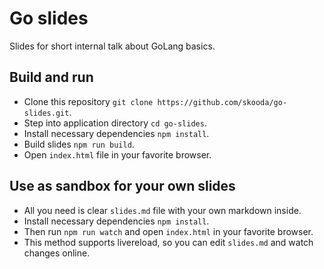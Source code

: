 

# Go slides
Slides for short internal talk about GoLang basics.

## Build and run
- Clone this repository `git clone https://github.com/skooda/go-slides.git`.
- Step into application directory `cd go-slides`.
- Install necessary dependencies `npm install`.
- Build slides `npm run build`.
- Open `index.html` file in your favorite browser.

## Use as sandbox for your own slides
- All you need is clear `slides.md` file with your own markdown inside.
- Install necessary dependencies `npm install`.
- Then run `npm run watch` and open `index.html` in your favorite browser.
- This method supports livereload, so you can edit `slides.md` and watch changes online.